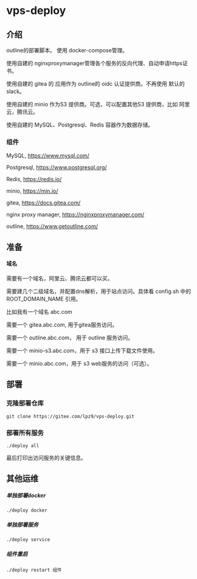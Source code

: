 # vps-deploy

## 介绍

outline的部署脚本。 使用 docker-compose管理。

使用自建的 nginxproxymanager管理各个服务的反向代理、自动申请https证书。

使用自建的 gitea 的 应用作为 outline的 oidc 认证提供商。不再使用 默认的slack。

使用自建的 minio 作为S3 提供商。可选，可以配置其他S3 提供商，比如 阿里云，腾讯云。

使用自建的 MySQL、Postgresql、Redis 容器作为数据存储。

### 组件

MySQL, https://www.mysql.com/

Postgresql, https://www.postgresql.org/

Redis, https://redis.io/

minio, https://min.io/

gitea, https://docs.gitea.com/

nginx proxy manager, https://nginxproxymanager.com/

outline, https://www.getoutline.com/

## 准备

#### 域名

需要有一个域名，阿里云、腾讯云都可以买。

需要建几个二级域名，并配置dns解析，用于站点访问。具体看 config.sh 中的 ROOT_DOMAIN_NAME 引用。

比如我有一个域名 abc.com

需要一个 gitea.abc.com, 用于gitea服务访问。

需要一个 outline.abc.com， 用于 outline 服务访问。

需要一个 minio-s3.abc.com，用于 s3 接口上传下载文件使用。

需要一个 minio.abc.com，用于 s3 web服务的访问（可选）。

## 部署

### 克隆部署仓库

`git clone https://gitee.com/lpz9/vps-deploy.git
`

### 部署所有服务

`./deploy all
`

最后打印出访问服务的关键信息。

## 其他运维

##### 单独部署docker

`./deploy docker
`

##### 单独部署服务

`./deploy service
`

##### 组件重启

`./deploy restart 组件
`